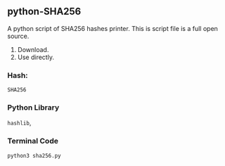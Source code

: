 ## python-SHA256

A python script of SHA256 hashes printer.
This is script file is a full open source.

1. Download.
2. Use directly. 

### Hash:
`SHA256`

### Python Library
`hashlib`,

### Terminal Code
```
python3 sha256.py
```


